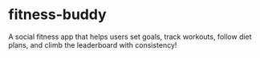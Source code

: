 # fitness-buddy
A social fitness app that helps users set goals, track workouts, follow diet plans, and climb the leaderboard with consistency!
